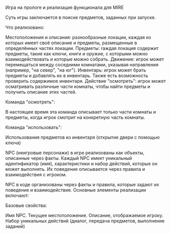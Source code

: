 Игра на прологе и реализация функционала для MIRE

Суть игры заключается в поиске предметов, заданных при запуске.

Что реализовано:

Местоположения и описания: разнообразные локации, каждая из которых имеет своё описание и предметы, размещенные в определённых частях локации.
Предметы: rаждая локация содержит предметы, такие как ключи, книги и оружие, с которыми можно взаимодействовать и которые можно собрать.
Движение: игрок может перемещаться между соседними комнатами, указывая направления (например, "на север", "на юг").
Инвентарь: игрок может брать предметы и добавлять их в инвентарь. Также есть возможность проверить содержимое инвентаря.
Действие "осмотреть": игрок может осматривать различные части комнаты, чтобы найти предметы и получить описание этих частей.


Команда "осмотреть":

В настоящее время эта команда описывает только части комнаты и предметы, 
когда игрок смотрит на конкретную часть комнаты. 

Команда "использовать":

Использования предметов 
из инвентаря (открытие двери с помощью ключа)

NPC (неигровые персонажи) в игре реализованы как объекты, описанные через факты. Каждый NPC имеет уникальный идентификатор (имя), характеристики и набор действий, которые он может выполнять. Их поведение описывается через правила и взаимодействия с игроком.

NPC в коде организованы через факты и правила, которые задают их поведение и взаимодействие. Основные элементы реализации включают:

Базовые свойства:

Имя NPC.
Текущее местоположение.
Описание, отображаемое игроку.
Набор уникальных действий (диалог, передача предметов, выполнение заданий)
